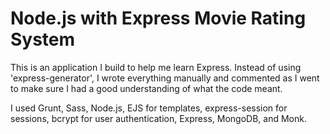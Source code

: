 # Node.js with Express Movie Rating System

This is an application I build to help me learn Express. Instead of using 'express-generator', I wrote everything manually and commented as I went to make sure I had a good understanding of what the code meant.

I used Grunt, Sass, Node.js, EJS for templates, express-session for sessions, bcrypt for user authentication, Express, MongoDB, and Monk.
